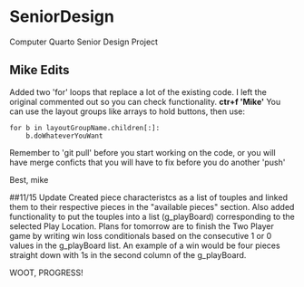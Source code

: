 # SeniorDesign
Computer Quarto Senior Design Project

## Mike Edits
Added two 'for' loops that replace a lot of the existing code. 
I left the original commented out so you can check functionality. **ctr+f 'Mike'**
You can use the layout groups like arrays to hold buttons, then use:
```
for b in layoutGroupName.children[:]:
	b.doWhateverYouWant
```
Remember to 'git pull' before you start working on the code, or you will have merge conficts that you will have to fix before you do another 'push'

Best, mike

##11/15 Update
Created piece characteristcs as a list of touples and linked them to their respective pieces in the "available pieces" section. Also added functionality to put the touples into a list (g_playBoard) corresponding to the selected Play Location. Plans for tomorrow are to finish the Two Player game by writing win loss conditionals based on the consecutive 1 or 0 values in the g_playBoard list. An example of a win would be four pieces straight down with 1s in the second column of the g_playBoard. 

WOOT, PROGRESS!

